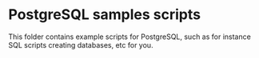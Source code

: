 
# PostgreSQL samples scripts

This folder contains example scripts for PostgreSQL, such as for instance SQL scripts creating databases, etc for you.
